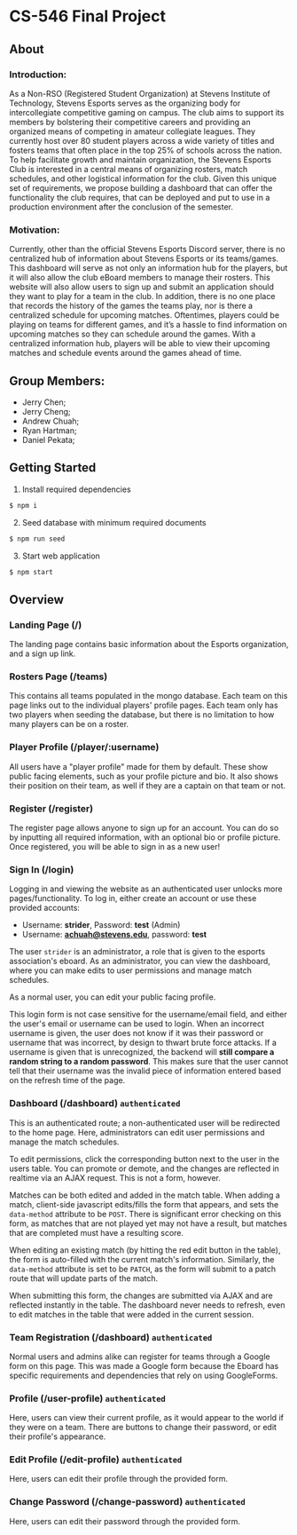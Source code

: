 # CS-546 Final Project

## About

### Introduction:

As a Non-RSO (Registered Student Organization) at Stevens Institute of Technology, Stevens Esports serves as the organizing body for intercollegiate competitive gaming on campus. The club aims to support its members by bolstering their competitive careers and providing an organized means of competing in amateur collegiate leagues. They currently host over 80 student players across a wide variety of titles and fosters teams that often place in the top 25% of schools across the nation. To help facilitate growth and maintain organization, the Stevens Esports Club is interested in a central means of organizing rosters, match schedules, and other logistical information for the club. Given this unique set of requirements, we propose building a dashboard that can offer the functionality the club requires, that can be deployed and put to use in a production environment after the conclusion of the semester.

### Motivation:

Currently, other than the official Stevens Esports Discord server, there is no centralized hub of information about Stevens Esports or its teams/games. This dashboard will serve as not only an information hub for the players, but it will also allow the club eBoard members to manage their rosters. This website will also allow users to sign up and submit an application should they want to play for a team in the club.
In addition, there is no one place that records the history of the games the teams play, nor is there a centralized schedule for upcoming matches. Oftentimes, players could be playing on teams for different games, and it’s a hassle to find information on upcoming matches so they can schedule around the games. With a centralized information hub, players will be able to view their upcoming matches and schedule events around the games ahead of time.

## Group Members:

- Jerry Chen;
- Jerry Cheng;
- Andrew Chuah;
- Ryan Hartman;
- Daniel Pekata;

## Getting Started

1. Install required dependencies

```bash
$ npm i
```

2. Seed database with minimum required documents

```bash
$ npm run seed
```

3. Start web application

```bash
$ npm start
```

## Overview

### Landing Page (/)

The landing page contains basic information about the Esports organization, and a sign up link.

### Rosters Page (/teams)

This contains all teams populated in the mongo database. Each team on this page links out to the individual players' profile pages. Each team only has two players when seeding the database, but there is no limitation to how many players can be on a roster.

### Player Profile (/player/:username)

All users have a "player profile" made for them by default. These show public facing elements, such as your profile picture and bio. It also shows their position on their team, as well if they are a captain on that team or not.

### Register (/register)

The register page allows anyone to sign up for an account. You can do so by inputting all required information, with an optional bio or profile picture. Once registered, you will be able to sign in as a new user!

### Sign In (/login)

Logging in and viewing the website as an authenticated user unlocks more pages/functionality. To log in, either create an account or use these provided accounts:

- Username: **strider**, Password: **test** (Admin)
- Username: **achuah@stevens.edu**, password: **test**

The user `strider` is an administrator, a role that is given to the esports association's eboard. As an administrator, you can view the dashboard, where you can make edits to user permissions and manage match schedules.

As a normal user, you can edit your public facing profile.

This login form is not case sensitive for the username/email field, and either the user's email or username can be used to login. When an incorrect username is given, the user does not know if it was their password or username that was incorrect, by design to thwart brute force attacks. If a username is given that is unrecognized, the backend will **still compare a random string to a random password**. This makes sure that the user cannot tell that their username was the invalid piece of information entered based on the refresh time of the page.

### Dashboard (/dashboard) `authenticated`

This is an authenticated route; a non-authenticated user will be redirected to the home page. Here, administrators can edit user permissions and manage the match schedules.

To edit permissions, click the corresponding button next to the user in the users table. You can promote or demote, and the changes are reflected in realtime via an AJAX request. This is not a form, however.

Matches can be both edited and added in the match table. When adding a match, client-side javascript edits/fills the form that appears, and sets the `data-method` attribute to be `POST`. There is significant error checking on this form, as matches that are not played yet may not have a result, but matches that are completed must have a resulting score.

When editing an existing match (by hitting the red edit button in the table), the form is auto-filled with the current match's information. Similarly, the `data-method` attribute is set to be `PATCH`, as the form will submit to a patch route that will update parts of the match.

When submitting this form, the changes are submitted via AJAX and are reflected instantly in the table. The dashboard never needs to refresh, even to edit matches in the table that were added in the current session.

### Team Registration (/dashboard) `authenticated`

Normal users and admins alike can register for teams through a Google form on this page. This was made a Google form because the Eboard has specific requirements and dependencies that rely on using GoogleForms.

### Profile (/user-profile) `authenticated`

Here, users can view their current profile, as it would appear to the world if they were on a team. There are buttons to change their password, or edit their profile's appearance.

### Edit Profile (/edit-profile) `authenticated`

Here, users can edit their profile through the provided form.

### Change Password (/change-password) `authenticated`

Here, users can edit their password through the provided form.
